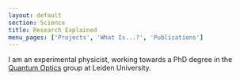 ```yaml
---
layout: default
section: Science
title: Research Explained
menu_pages: ['Projects', 'What Is...?', 'Publications']
---
```

I am an experimental physicist, working towards a PhD degree in the [Quantum Optics](http://www.molphys.leidenuniv.nl/qo) group at Leiden University.
